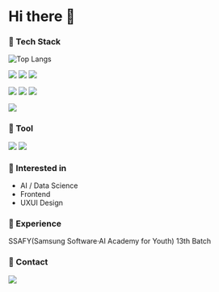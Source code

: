 <!--
![header](https://capsule-render.vercel.app/api?type=waving&color=auto&height=300&section=header&text=I'm%20Yeyeong&fontSize=90&)
<a href="https://www.solve-nyang.com"><img src="https://api.solve-nyang.com/compose/0helloworld" width="600" height="300"/></a>
-->
# Hi there 👋
<!--
**Yeyeong99/Yeyeong99** is a ✨ _special_ ✨ repository because its `README.md` (this file) appears on your GitHub profile.
![GitHub stats](https://github-readme-stats.vercel.app/api?username=Yeyeong99&show_icons=true&theme=radical)
![Anurag's GitHub stats](https://github-readme-stats.vercel.app/api?username=anuraghazra&show_icons=true)
Here are some ideas to get you started:

- 🔭 I’m currently working on ...
- 🌱 I’m currently learning ...
- 👯 I’m looking to collaborate on ...
- 🤔 I’m looking for help with ...
- 💬 Ask me about ...
- 📫 How to reach me: ...
- 😄 Pronouns: ...
- ⚡ Fun fact: ...
<a href="mailto:gongsam99@gmail.com" target="_blank"><img src="https://img.shields.io/badge/Gmail-D14836?style=flat-square&logo=Gmail&logoColor=white&link=gongsam99@gmail.com"></a>

[![Linkedin Badge](https://img.shields.io/badge/-LinkedIn-blue?style=flat-square&logo=Linkedin&logoColor=white&link=www.linkedin.com/in/yeyeong99)](www.linkedin.com/in/yeyeong99)
-->

### 🚩 Tech Stack
![Top Langs](https://github-readme-stats.vercel.app/api/top-langs/?username=Yeyeong99&layout=compact&hide=jupyter%20notebook)

  <img src="https://img.shields.io/badge/Python-3776AB?style=flat-square&logo=Python&logoColor=white"> <img src="https://img.shields.io/badge/Google-Colab-F9AB00?style=flat-square&logo=googlecolab&logoColor=white"> 
  <img src="https://img.shields.io/badge/Django-092E20?style=flat-square&logo=Django&logoColor=white"> 
  
  <img src="https://img.shields.io/badge/JavaScript-F7DF1E?style=flat-square&logo=JavaScript&logoColor=white"> <img src="https://img.shields.io/badge/React-61DAFB?style=flat-square&logo=React&logoColor=white"> <img src="https://img.shields.io/badge/Vue-4FC08D?style=flat-square&logo=Vue.js&logoColor=white"> 

  <img src="https://img.shields.io/badge/MySQL-4479A1?style=flat-square&logo=MySQL&logoColor=white">
  
### 🚩 Tool
<img src="https://img.shields.io/badge/Jira-0052CC?style=flat-square&logo=Jira&logoColor=white"> <img src="https://img.shields.io/badge/Notion-000000?style=flat-square&logo=Notion&logoColor=white">

### 🚩 Interested in
- AI / Data Science
- Frontend
- UXUI Design

### 🚩 Experience
SSAFY(Samsung Software·AI Academy for Youth) 13th Batch

### 🚩 Contact
<a href="https://www.linkedin.com/in/yeyeong99"><img src="https://img.shields.io/badge/LinkedIn-blue?style=flat-square&logo=LinkedIn&logoColor=white&link=www.linkedin.com/in/yeyeong99"></a>

